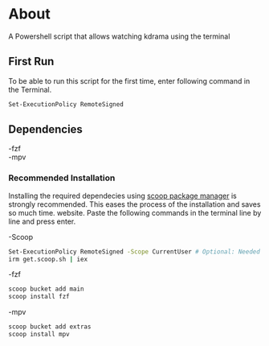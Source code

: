 # About
A Powershell script that allows watching kdrama using the terminal
## First Run
To be able to run this script for the first time, enter following command in the Terminal.
```sh
Set-ExecutionPolicy RemoteSigned
```
## Dependencies

-fzf  
-mpv  

### Recommended Installation
Installing the required dependecies using [scoop package manager](https://scoop.sh/) is strongly recommended. This eases the process of the installation and saves so much time. website. Paste the following commands in the terminal line by line and press enter.

-Scoop
```sh
Set-ExecutionPolicy RemoteSigned -Scope CurrentUser # Optional: Needed to run a remote script the first time
irm get.scoop.sh | iex
```
-fzf
```sh
scoop bucket add main
scoop install fzf
```
-mpv
```sh
scoop bucket add extras
scoop install mpv
```



